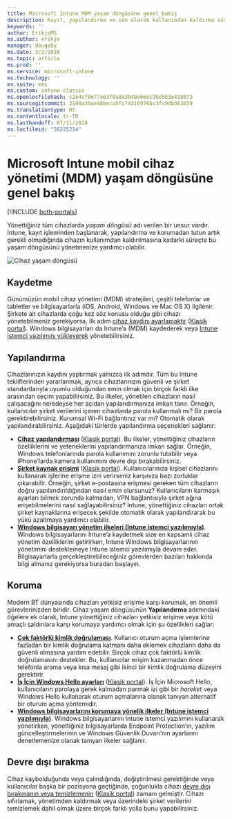 ```yaml
---
title: Microsoft Intune MDM yaşam döngüsüne genel bakış
description: Kayıt, yapılandırma ve son olarak kullanımdan kaldırma süreçleri boyunca Intune’un cihazları yönetmenize nasıl yardımcı olduğu konusunda bilgi edinin.
keywords: ''
author: ErikjeMS
ms.author: erikje
manager: dougeby
ms.date: 3/2/2018
ms.topic: article
ms.prod: ''
ms.service: microsoft-intune
ms.technology: ''
ms.suite: ems
ms.custom: intune-classic
ms.openlocfilehash: c2e4cf0e77a63f0a8a3049e66ec16e563e410873
ms.sourcegitcommit: 2198a39ae48beca5fc74316976bc3fc9db363659
ms.translationtype: HT
ms.contentlocale: tr-TR
ms.lasthandoff: 07/11/2018
ms.locfileid: "38225214"
---
```

# <a name="overview-of-the-microsoft-intune-mobile-device-management-mdm-lifecycle"></a>Microsoft Intune mobil cihaz yönetimi (MDM) yaşam döngüsüne genel bakış

[!INCLUDE [both-portals](./includes/note-for-both-portals.md)]

Yönettiğiniz tüm cihazlarda *yaşam döngüsü* adı verilen bir unsur vardır. Intune, kayıt işleminden başlanarak, yapılandırma ve korumadan tutun artık gerekli olmadığında cihazın kullanımdan kaldırılmasına kadarki süreçte bu yaşam döngüsünü yönetmenize yardımcı olabilir.

![Cihaz yaşam döngüsü](./media/device-lifecycle.png "Intune cihaz yaşam döngüsü")

## <a name="enroll"></a>Kaydetme
Günümüzün mobil cihaz yönetimi (MDM) stratejileri, çeşitli telefonlar ve tabletler ve bilgisayarlarla (iOS, Android, Windows ve Mac OS X) ilgilenir. Şirkete ait cihazlarda çoğu kez söz konusu olduğu gibi cihazı yönetebilmeniz gerekiyorsa, ilk adım [cihaz kaydını ayarlamaktır](device-enrollment.md) ([Klasik portal](/intune-classic/deploy-use/enroll-devices-in-microsoft-intune)). Windows bilgisayarları da Intune’a (MDM) kaydederek veya [Intune istemci yazılımını yükleyerek](/intune-classic/deploy-use/manage-windows-pcs-with-microsoft-intune) yönetebilirsiniz.

## <a name="configure"></a>Yapılandırma
Cihazlarınızın kaydını yaptırmak yalnızca ilk adımdır. Tüm bu Intune tekliflerinden yararlanmak, ayrıca cihazlarınızın güvenli ve şirket standartlarıyla uyumlu olduğundan emin olmak için birçok farklı ilke arasından seçim yapabilirsiniz. Bu ilkeler, yönetilen cihazların nasıl çalışacağını neredeyse her açıdan yapılandırmanıza imkan tanır. Örneğin, kullanıcılar şirket verilerini içeren cihazlarda parola kullanmalı mı? Bir parola gerektirebilirsiniz. Kurumsal Wi-Fi bağlantınız var mı? Otomatik olarak yapılandırabilirsiniz. Aşağıdaki türlerde yapılandırma seçenekleri sağlanır:

- [**Cihaz yapılandırması**](device-profiles.md) ([Klasik portal](/intune-classic/deploy-use/manage-settings-and-features-on-your-devices-with-microsoft-intune-policies)). Bu ilkeler, yönettiğiniz cihazların özelliklerini ve yeteneklerini yapılandırmanıza imkan sağlar. Örneğin, Windows telefonlarında parola kullanımını zorunlu tutabilir veya iPhone’larda kamera kullanımını devre dışı bırakabilirsiniz.
- [**Şirket kaynak erişimi**](device-profiles.md) ([Klasik portal](/intune-classic/deploy-use/enable-access-to-company-resources-with-microsoft-intune)). Kullanıcılarınıza kişisel cihazlarını kullanarak işlerine erişme izni verirseniz karşınıza bazı zorluklar çıkarabilir. Örneğin, şirket e-postasına erişmesi gereken tüm cihazların doğru yapılandırıldığından nasıl emin olursunuz? Kullanıcıların karmaşık ayarları bilmek zorunda kalmadan, VPN bağlantısıyla şirket ağına erişebilmelerini nasıl sağlayabilirsiniz? Intune, yönettiğiniz cihazları ortak şirket kaynaklarına erişecek şekilde otomatik olarak yapılandırarak bu yükü azaltmaya yardımcı olabilir.
- [**Windows bilgisayarı yönetim ilkeleri (Intune istemci yazılımıyla)**](/intune-classic/deploy-use/common-windows-pc-management-tasks-with-the-microsoft-intune-computer-client). Windows bilgisayarlarını Intune’a kaydetmek size en kapsamlı cihaz yönetim özelliklerini getirirken, Intune Windows bilgisayarlarının yönetimini desteklemeye Intune istemci yazılımıyla devam eder. Bilgisayarlarla gerçekleştirebileceğiniz görevlerden bazıları hakkında bilgi almanız gerekiyorsa buradan başlayın.

## <a name="protect"></a>Koruma
Modern BT dünyasında cihazları yetkisiz erişime karşı korumak, en önemli görevlerinizden biridir. Cihaz yaşam döngüsünün **Yapılandırma** adımındaki öğelere ek olarak, Intune yönettiğiniz cihazları yetkisiz erişime veya kötü amaçlı saldırılara karşı korumaya yardımcı olmak için şu özellikleri sağlar:
- [**Çok faktörlü kimlik doğrulaması**](/intune-classic/deploy-use/protect-your-devices-with-microsoft-intune). Kullanıcı oturum açma işlemlerine fazladan bir kimlik doğrulama katmanı daha eklemek cihazların daha da güvenli olmasına yardım edebilir. Birçok cihaz çok faktörlü kimlik doğrulamasını destekler. Bu, kullanıcılar erişim kazanmadan önce telefonla arama veya kısa mesaj gibi ikinci bir kimlik doğrulama düzeyini gerektirir.
- [**İş İçin Windows Hello ayarları**](windows-hello.md) ([Klasik portal](/intune-classic/deploy-use/control-microsoft-passport-settings-on-devices-with-microsoft-intune)). İş İçin Microsoft Hello, kullanıcıların parolaya gerek kalmadan parmak izi gibi bir *hareket* veya Windows Hello kullanarak oturum açmalarına olanak tanıyan alternatif bir oturum açma yöntemidir.
- [**Windows bilgisayarlarını korumaya yönelik ilkeler (Intune istemci yazılımıyla)**](/intune-classic/deploy-use/policies-to-protect-windows-pcs-in-microsoft-intune). Windows bilgisayarlarını Intune istemci yazılımını kullanarak yönetirken, yönettiğiniz bilgisayarlarda Endpoint Protection’ın, yazılım güncelleştirmelerinin ve Windows Güvenlik Duvarı’nın ayarlarını denetlemenize olanak tanıyan ilkeler sağlanır.

## <a name="retire"></a>Devre dışı bırakma
Cihaz kaybolduğunda veya çalındığında, değiştirilmesi gerektiğinde veya kullanıcılar başka bir pozisyona geçtiğinde, çoğunlukla cihazı [devre dışı bırakmanın veya temizlemenin](device-management.md) ([Klasik portal](/intune-classic/deploy-use/use-remote-wipe-to-help-protect-data-using-microsoft-intune)) zamanı gelmiştir. Cihazı sıfırlamak, yönetimden kaldırmak veya üzerindeki şirket verilerini temizlemek dahil olmak üzere birçok farklı yolla bunu yapabilirsiniz.
